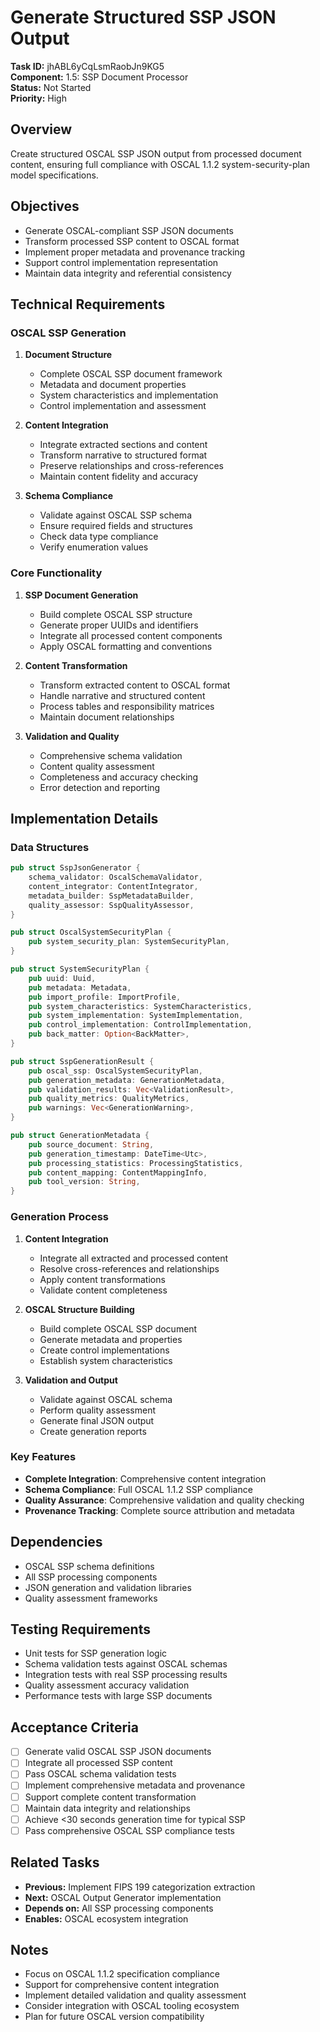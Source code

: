 # Generate Structured SSP JSON Output

**Task ID:** jhABL6yCqLsmRaobJn9KG5  
**Component:** 1.5: SSP Document Processor  
**Status:** Not Started  
**Priority:** High  

## Overview

Create structured OSCAL SSP JSON output from processed document content, ensuring full compliance with OSCAL 1.1.2 system-security-plan model specifications.

## Objectives

- Generate OSCAL-compliant SSP JSON documents
- Transform processed SSP content to OSCAL format
- Implement proper metadata and provenance tracking
- Support control implementation representation
- Maintain data integrity and referential consistency

## Technical Requirements

### OSCAL SSP Generation
1. **Document Structure**
   - Complete OSCAL SSP document framework
   - Metadata and document properties
   - System characteristics and implementation
   - Control implementation and assessment

2. **Content Integration**
   - Integrate extracted sections and content
   - Transform narrative to structured format
   - Preserve relationships and cross-references
   - Maintain content fidelity and accuracy

3. **Schema Compliance**
   - Validate against OSCAL SSP schema
   - Ensure required fields and structures
   - Check data type compliance
   - Verify enumeration values

### Core Functionality
1. **SSP Document Generation**
   - Build complete OSCAL SSP structure
   - Generate proper UUIDs and identifiers
   - Integrate all processed content components
   - Apply OSCAL formatting and conventions

2. **Content Transformation**
   - Transform extracted content to OSCAL format
   - Handle narrative and structured content
   - Process tables and responsibility matrices
   - Maintain document relationships

3. **Validation and Quality**
   - Comprehensive schema validation
   - Content quality assessment
   - Completeness and accuracy checking
   - Error detection and reporting

## Implementation Details

### Data Structures
```rust
pub struct SspJsonGenerator {
    schema_validator: OscalSchemaValidator,
    content_integrator: ContentIntegrator,
    metadata_builder: SspMetadataBuilder,
    quality_assessor: SspQualityAssessor,
}

pub struct OscalSystemSecurityPlan {
    pub system_security_plan: SystemSecurityPlan,
}

pub struct SystemSecurityPlan {
    pub uuid: Uuid,
    pub metadata: Metadata,
    pub import_profile: ImportProfile,
    pub system_characteristics: SystemCharacteristics,
    pub system_implementation: SystemImplementation,
    pub control_implementation: ControlImplementation,
    pub back_matter: Option<BackMatter>,
}

pub struct SspGenerationResult {
    pub oscal_ssp: OscalSystemSecurityPlan,
    pub generation_metadata: GenerationMetadata,
    pub validation_results: Vec<ValidationResult>,
    pub quality_metrics: QualityMetrics,
    pub warnings: Vec<GenerationWarning>,
}

pub struct GenerationMetadata {
    pub source_document: String,
    pub generation_timestamp: DateTime<Utc>,
    pub processing_statistics: ProcessingStatistics,
    pub content_mapping: ContentMappingInfo,
    pub tool_version: String,
}
```

### Generation Process
1. **Content Integration**
   - Integrate all extracted and processed content
   - Resolve cross-references and relationships
   - Apply content transformations
   - Validate content completeness

2. **OSCAL Structure Building**
   - Build complete OSCAL SSP document
   - Generate metadata and properties
   - Create control implementations
   - Establish system characteristics

3. **Validation and Output**
   - Validate against OSCAL schema
   - Perform quality assessment
   - Generate final JSON output
   - Create generation reports

### Key Features
- **Complete Integration**: Comprehensive content integration
- **Schema Compliance**: Full OSCAL 1.1.2 SSP compliance
- **Quality Assurance**: Comprehensive validation and quality checking
- **Provenance Tracking**: Complete source attribution and metadata

## Dependencies

- OSCAL SSP schema definitions
- All SSP processing components
- JSON generation and validation libraries
- Quality assessment frameworks

## Testing Requirements

- Unit tests for SSP generation logic
- Schema validation tests against OSCAL schemas
- Integration tests with real SSP processing results
- Quality assessment accuracy validation
- Performance tests with large SSP documents

## Acceptance Criteria

- [ ] Generate valid OSCAL SSP JSON documents
- [ ] Integrate all processed SSP content
- [ ] Pass OSCAL schema validation tests
- [ ] Implement comprehensive metadata and provenance
- [ ] Support complete content transformation
- [ ] Maintain data integrity and relationships
- [ ] Achieve <30 seconds generation time for typical SSP
- [ ] Pass comprehensive OSCAL SSP compliance tests

## Related Tasks

- **Previous:** Implement FIPS 199 categorization extraction
- **Next:** OSCAL Output Generator implementation
- **Depends on:** All SSP processing components
- **Enables:** OSCAL ecosystem integration

## Notes

- Focus on OSCAL 1.1.2 specification compliance
- Support for comprehensive content integration
- Implement detailed validation and quality assessment
- Consider integration with OSCAL tooling ecosystem
- Plan for future OSCAL version compatibility
